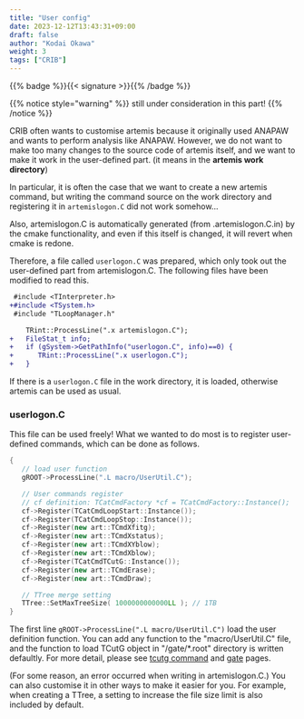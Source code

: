 ```yaml
---
title: "User config"
date: 2023-12-12T13:43:31+09:00
draft: false
author: "Kodai Okawa"
weight: 3
tags: ["CRIB"]
---
```


{{% badge %}}{{< signature >}}{{% /badge %}}

{{% notice style="warning" %}}
still under consideration in this part!
{{% /notice %}}

CRIB often wants to customise artemis because it originally used ANAPAW and wants to perform analysis like ANAPAW.
However, we do not want to make too many changes to the source code of artemis itself, and we want to make it work in the user-defined part. (it means in the **artemis work directory**)

In particular, it is often the case that we want to create a new artemis command, but writing the command source on the work directory and registering it in `artemislogon.C` did not work somehow...

Also, artemislogon.C is automatically generated (from .artemislogon.C.in) by the cmake functionality, and even if this itself is changed, it will revert when cmake is redone.


Therefore, a file called `userlogon.C` was prepared, which only took out the user-defined part from artemislogon.C.
The following files have been modified to read this.

```diff { wrap="false" title="artemis/sources/main/TArtRint.cc" lineNos="true" lineNoStart="14" }
 #include <TInterpreter.h>
+#include <TSystem.h>
 #include "TLoopManager.h"
```

```diff { wrap="false" title="artemis/sources/main/TArtRint.cc" lineNos="true" lineNoStart="44" }
    TRint::ProcessLine(".x artemislogon.C");
+   FileStat_t info;
+   if (gSystem->GetPathInfo("userlogon.C", info)==0) {
+      TRint::ProcessLine(".x userlogon.C");
+   }
```

If there is a `userlogon.C` file in the work directory, it is loaded, otherwise artemis can be used as usual.


### userlogon.C

This file can be used freely!
What we wanted to do most is to register user-defined commands, which can be done as follows.

```cpp { wrap="false" title="userlogon.C" }
{
   // load user function
   gROOT->ProcessLine(".L macro/UserUtil.C");

   // User commands register
   // cf definition: TCatCmdFactory *cf = TCatCmdFactory::Instance();
   cf->Register(TCatCmdLoopStart::Instance());
   cf->Register(TCatCmdLoopStop::Instance());
   cf->Register(new art::TCmdXfitg);
   cf->Register(new art::TCmdXstatus);
   cf->Register(new art::TCmdXYblow);
   cf->Register(new art::TCmdXblow);
   cf->Register(TCatCmdTCutG::Instance());
   cf->Register(new art::TCmdErase);
   cf->Register(new art::TCmdDraw);

   // TTree merge setting
   TTree::SetMaxTreeSize( 1000000000000LL ); // 1TB
}
```
The first line `gROOT->ProcessLine(".L macro/UserUtil.C")` load the user definition function.
You can add any function to the "macro/UserUtil.C" file, and the function to load TCutG object in "/gate/*.root" directory is written defaultly.
For more detail, please see [tcutg command](../newcommand) and [gate](../../example/online_analysis/gate) pages.


(For some reason, an error occurred when writing in artemislogon.C.)
You can also customise it in other ways to make it easier for you. For example, when creating a TTree, a setting to increase the file size limit is also included by default.

